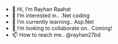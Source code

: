 <!--
<img src="https://media-exp1.licdn.com/dms/image/C4D16AQFq8Y4l_1-vCg/profile-displaybackgroundimage-shrink_200_800/0/1655266010298?e=2147483647&v=beta&t=Kp_ocXbheRPAusizF8zTEsNC5DLnJ7A3hoknHNFrtV4" alt="Me">
-->
- 👋 Hi, I’m Rayhan Raahat
- 👀 I’m interested in.. .Net coding
- 🌱 I’m currently learning.. Asp.Net
- 💞️ I’m looking to collaborate on.. Coming!
- 📫 How to reach me.. @rayhan27bd

<!---
rayhan27bd/rayhan27bd is a ✨ special ✨ repository because its `README.md` (this file) appears on your GitHub profile.
You can click the Preview link to take a look at your changes.
--->
